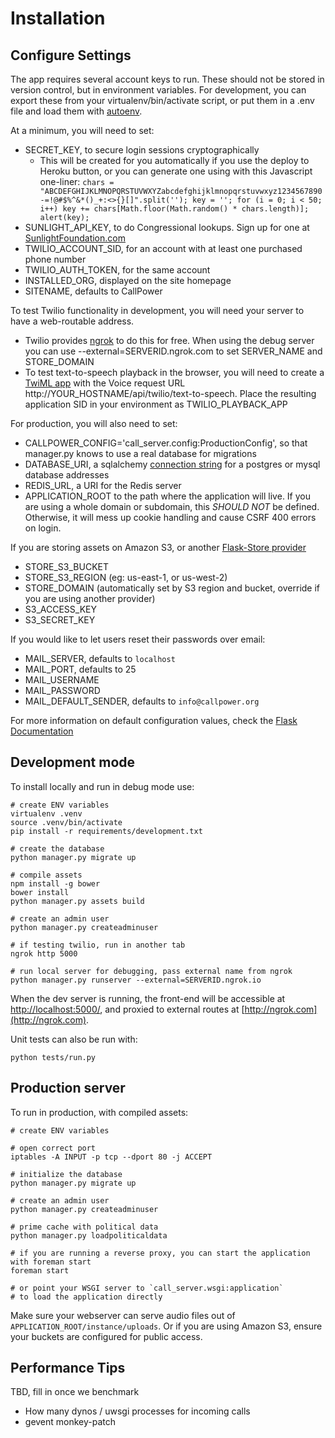 Installation
==============

Configure Settings
------------

The app requires several account keys to run. These should not be stored in version control, but in environment variables. For development, you can export these from your virtualenv/bin/activate script, or put them in a .env file and load them with [autoenv](https://github.com/kennethreitz/autoenv).

At a minimum, you will need to set:

* SECRET_KEY, to secure login sessions cryptographically
    * This will be created for you automatically if you use the deploy to Heroku button, or you can generate one using with this Javascript one-liner: `chars = "ABCDEFGHIJKLMNOPQRSTUVWXYZabcdefghijklmnopqrstuvwxyz1234567890-=!@#$%^&*()_+:<>{}[]".split(''); key = ''; for (i = 0; i < 50; i++) key += chars[Math.floor(Math.random() * chars.length)]; alert(key);`
* SUNLIGHT_API_KEY, to do Congressional lookups. Sign up for one at [SunlightFoundation.com](https://sunlightfoundation.com/api/accounts/register/)
* TWILIO_ACCOUNT_SID, for an account with at least one purchased phone number
* TWILIO_AUTH_TOKEN, for the same account
* INSTALLED_ORG, displayed on the site homepage
* SITENAME, defaults to CallPower

To test Twilio functionality in development, you will need your server to have a web-routable address. 

* Twilio provides [ngrok](https://ngrok.com) to do this for free. When using the debug server you can use --external=SERVERID.ngrok.com to set SERVER_NAME and STORE_DOMAIN
* To test text-to-speech playback in the browser, you will need to create a [TwiML app](https://www.twilio.com/user/account/apps) with the Voice request URL http://YOUR_HOSTNAME/api/twilio/text-to-speech. Place the resulting application SID in your environment as TWILIO_PLAYBACK_APP

For production, you will also need to set:

* CALLPOWER_CONFIG='call_server.config:ProductionConfig', so that manager.py knows to use a real database for migrations
* DATABASE_URI, a sqlalchemy [connection string](https://pythonhosted.org/Flask-SQLAlchemy/config.html#connection-uri-format) for a postgres or mysql database addresses
* REDIS_URL, a URI for the Redis server
* APPLICATION_ROOT to the path where the application will live. If you are using a whole domain or subdomain, this *SHOULD NOT* be defined. Otherwise, it will mess up cookie handling and cause CSRF 400 errors on login.

If you are storing assets on Amazon S3, or another [Flask-Store provider](http://flask-store.soon.build)

* STORE_S3_BUCKET
* STORE_S3_REGION (eg: us-east-1, or us-west-2)
* STORE_DOMAIN (automatically set by S3 region and bucket, override if you are using another provider)
* S3_ACCESS_KEY
* S3_SECRET_KEY

If you would like to let users reset their passwords over email:

* MAIL_SERVER, defaults to `localhost`
* MAIL_PORT, defaults to 25
* MAIL_USERNAME
* MAIL_PASSWORD
* MAIL_DEFAULT_SENDER, defaults to `info@callpower.org`

For more information on default configuration values, check the [Flask Documentation](http://flask.pocoo.org/docs/0.10/config/#builtin-configuration-values)

Development mode
-------------------
To install locally and run in debug mode use:

    # create ENV variables
    virtualenv .venv
    source .venv/bin/activate
    pip install -r requirements/development.txt

    # create the database
    python manager.py migrate up

    # compile assets
    npm install -g bower
    bower install
    python manager.py assets build
    
    # create an admin user
    python manager.py createadminuser

    # if testing twilio, run in another tab
    ngrok http 5000
 
    # run local server for debugging, pass external name from ngrok
    python manager.py runserver --external=SERVERID.ngrok.io

When the dev server is running, the front-end will be accessible at [http://localhost:5000/](http://localhost:5000/), and proxied to external routes at [http://ngrok.com](http://ngrok.com).

Unit tests can also be run with:

    python tests/run.py

Production server
------------------
To run in production, with compiled assets:

    # create ENV variables
    
    # open correct port
    iptables -A INPUT -p tcp --dport 80 -j ACCEPT
    
    # initialize the database
    python manager.py migrate up
    
    # create an admin user
    python manager.py createadminuser

    # prime cache with political data
    python manager.py loadpoliticaldata

    # if you are running a reverse proxy, you can start the application with foreman start
    foreman start

    # or point your WSGI server to `call_server.wsgi:application`
    # to load the application directly
    
Make sure your webserver can serve audio files out of `APPLICATION_ROOT/instance/uploads`. Or if you are using Amazon S3, ensure your buckets are configured for public access.

Performance Tips
--------------------------------
TBD, fill in once we benchmark

- How many dynos / uwsgi processes for incoming calls 
- gevent monkey-patch
